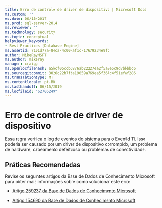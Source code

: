 ```yaml
---
title: Erro de controle de driver de dispositivo | Microsoft Docs
ms.custom: ''
ms.date: 06/13/2017
ms.prod: sql-server-2014
ms.reviewer: ''
ms.technology: security
ms.topic: conceptual
helpviewer_keywords:
- Best Practices [Database Engine]
ms.assetid: 7101d77a-84ca-4c00-af1c-17679234e9fb
author: MikeRayMSFT
ms.author: mikeray
manager: craigg
ms.openlocfilehash: a5bcf05ccb3876ab22227ea2f5a5e5c9d7bbbbc6
ms.sourcegitcommit: 3026c22b7fba19059a769ea5f367c4f51efaf286
ms.translationtype: MT
ms.contentlocale: pt-BR
ms.lasthandoff: 06/15/2019
ms.locfileid: "62705249"
---
```

# <a name="device-driver-control-error"></a>Erro de controle de driver de dispositivo
  Essa regra verifica o log de eventos do sistema para o EventId 11. Isso poderia ser causado por um driver de dispositivo corrompido, um problema de hardware, cabeamento defeituoso ou problemas de conectividade.  
  
## <a name="best-practices-recommendations"></a>Práticas Recomendadas  
 Revise os seguintes artigos da Base de Dados de Conhecimento Microsoft para obter mais informações sobre como solucionar este erro:  
  
-   [Artigo 259237 da Base de Dados de Conhecimento Microsoft](https://go.microsoft.com/fwlink/?linkid=117746)  
  
-   [Artigo 154690 da Base de Dados de Conhecimento Microsoft](https://go.microsoft.com/fwlink/?linkid=117747)  
  
  
